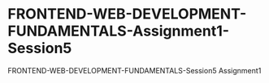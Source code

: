 # FRONTEND-WEB-DEVELOPMENT-FUNDAMENTALS-Assignment1-Session5
FRONTEND-WEB-DEVELOPMENT-FUNDAMENTALS-Session5 Assignment1 
